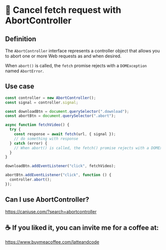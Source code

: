 # 🔴 Cancel fetch request with AbortController

## Definition

The `AbortController` interface represents a controller object that allows you to abort one or more Web requests as and when desired.

When `abort()` is called, the `fetch` promise rejects with a `DOMException` named `AbortError`.

## Use case

```js
const controller = new AbortController();
const signal = controller.signal;

const downloadBtn = document.querySelector(".download");
const abortBtn = document.querySelector(".abort");

async function fetchVideo() {
  try {
    const response = await fetch(url, { signal });
    // do something with response
  } catch (error) {
    // When abort() is called, the fetch() promise rejects with a DOMException named AbortError.
  }
}

downloadBtn.addEventListener("click", fetchVideo);

abortBtn.addEventListener("click", function () {
  controller.abort();
});
```

## Can I use AbortController?

https://caniuse.com/?search=abortcontroller

## ☕️ If you liked it, you can invite me for a coffee at:

https://www.buymeacoffee.com/latteandcode
